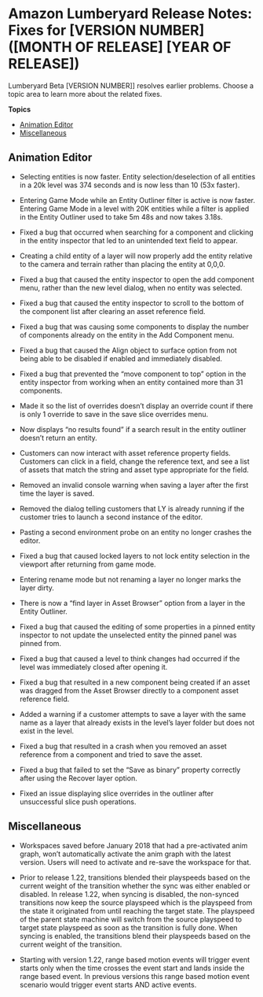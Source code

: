 # Amazon Lumberyard Release Notes: Fixes for [VERSION NUMBER] ([MONTH OF RELEASE] [YEAR OF RELEASE])

Lumberyard Beta [VERSION NUMBER]] resolves earlier problems. Choose a topic area to learn more about the related fixes.

**Topics**
+ [Animation Editor](#editor-fixes-v1.22)
+ [Miscellaneous](#misc-fixes-v1.22)


## Animation Editor<a name="editor-fixes-v1.22"></a>
+ Selecting entities is now faster. Entity selection/deselection of all entities in a 20k level was 374 seconds and is now less than 10 (53x faster).

+ Entering Game Mode while an Entity Outliner filter is active is now faster. Entering Game Mode in a level with 20K entities while a filter is applied in the Entity Outliner used to take 5m 48s and now takes 3.18s.

+ Fixed a bug that occurred when searching for a component and clicking in the entity inspector that led to an unintended text field to appear.

+ Creating a child entity of a layer will now properly add the entity relative to the camera and terrain rather than placing the entity at 0,0,0.

+  Fixed a bug that caused the entity inspector to open the add component menu, rather than the new level dialog, when no entity was selected.

+  Fixed a bug that caused the entity inspector to scroll to the bottom of the component list after clearing an asset reference field.

+  Fixed a bug that was causing some components to display the number of components already on the entity in the Add Component menu.

+  Fixed a bug that caused the Align object to surface option from not being able to be disabled if enabled and immediately disabled.

+  Fixed a bug that prevented the “move component to top” option in the entity inspector from working when an entity contained more than 31 components.

+  Made it so the list of overrides doesn’t display an override count if there is only 1 override to save in the save slice overrides menu.

+  Now displays “no results found” if a search result in the entity outliner doesn’t return an entity.

+  Customers can now interact with asset reference property fields. Customers can click in a field, change the reference text, and see a list of assets that match the string and asset type appropriate for the field.

+  Removed an invalid console warning when saving a layer after the first time the layer is saved.

+ Removed the dialog telling customers that LY is already running if the customer tries to launch a second instance of the editor.

+  Pasting a second environment probe on an entity no longer crashes the editor.

+  Fixed a bug that caused locked layers to not lock entity selection in the viewport after returning from game mode.

+  Entering rename mode but not renaming a layer no longer marks the layer dirty.

+  There is now a “find layer in Asset Browser” option from a layer in the Entity Outliner.

+  Fixed a bug that caused the editing of some properties in a pinned entity inspector to not update the unselected entity the pinned panel was pinned from.

+  Fixed a bug that caused a level to think changes had occurred if the level was immediately closed after opening it.

+  Fixed a bug that resulted in a new component being created if an asset was dragged from the Asset Browser directly to a component asset reference field.

+  Added a warning if a customer attempts to save a layer with the same name as a layer that already exists in the level’s layer folder but does not exist in the level.

+  Fixed a bug that resulted in a crash when you removed an asset reference from a component and tried to save the asset.

+  Fixed a bug that failed to set the “Save as binary” property correctly after using the Recover layer option.

+  Fixed an issue displaying slice overrides in the outliner after unsuccessful slice push operations.


## Miscellaneous<a name="misc-fixes-v1.22"></a>
+ Workspaces saved before January 2018 that had a pre-activated anim graph, won’t automatically activate the anim graph with the latest version. Users will need to activate and re-save the workspace for that.

+ Prior to release 1.22, transitions blended their playspeeds based on the current weight of the transition whether the sync was either enabled or disabled.  In release 1.22, when syncing is disabled, the non-synced transitions now keep the source playspeed which is the playspeed from the state it originated from until reaching the target state. The playspeed of the parent state machine will switch from the source playspeed to target state playspeed as soon as the transition is fully done.  When syncing is enabled, the transitions blend their playspeeds based on the current weight of the transition.

+ Starting with version 1.22, range based motion events will trigger event starts only when the time crosses the event start and lands inside the range based event. In previous versions this range based motion event scenario would trigger event starts AND active events.
